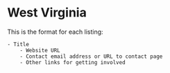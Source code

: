 # West Virginia

This is the format for each listing:

```
- Title
    - Website URL
    - Contact email address or URL to contact page
    - Other links for getting involved
```